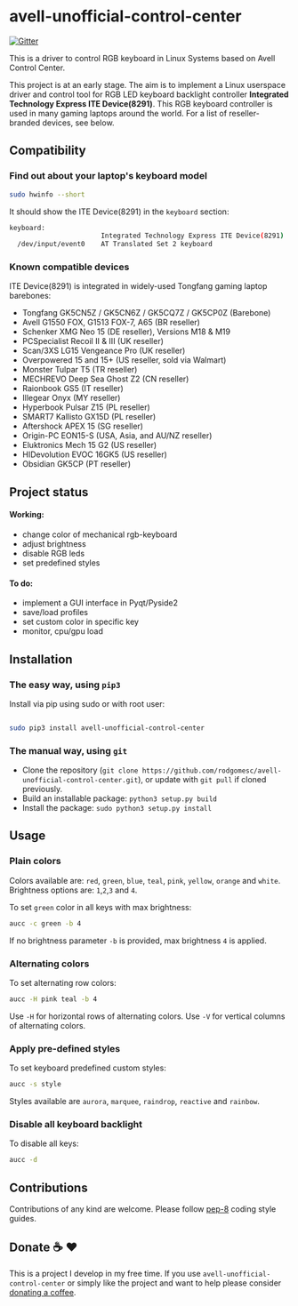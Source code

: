 #  avell-unofficial-control-center

[![Gitter](https://badges.gitter.im/Unofficial-CC/Lobby.svg)](https://gitter.im/Unofficial-CC/Lobby?utm_source=badge&utm_medium=badge&utm_campaign=pr-badge)

This is a driver to control RGB keyboard in Linux Systems based on Avell Control Center.

This project is at an early stage. 
The aim is to implement a Linux userspace driver and control tool for RGB LED keyboard backlight controller **Integrated Technology Express ITE Device(8291)**.
This RGB keyboard controller is used in many gaming laptops around the world.
For a list of reseller-branded devices, see below.



## Compatibility

### Find out about your laptop's keyboard model

```bash
sudo hwinfo --short
```
It should show the ITE Device(8291) in the `keyboard` section:
```bash
keyboard:
                       Integrated Technology Express ITE Device(8291)
  /dev/input/event0    AT Translated Set 2 keyboard
```

### Known compatible devices

ITE Device(8291) is integrated in widely-used Tongfang gaming laptop barebones:

 - Tongfang GK5CN5Z / GK5CN6Z / GK5CQ7Z / GK5CP0Z (Barebone)
 - Avell G1550 FOX, G1513 FOX-7, A65 (BR reseller)
 - Schenker XMG Neo 15 (DE reseller), Versions M18 & M19
 - PCSpecialist Recoil II & III (UK reseller)
 - Scan/3XS LG15 Vengeance Pro (UK reseller)
 - Overpowered 15 and 15+ (US reseller, sold via Walmart)
 - Monster Tulpar T5 (TR reseller)
 - MECHREVO Deep Sea Ghost Z2 (CN reseller)
 - Raionbook GS5 (IT reseller)
 - Illegear Onyx (MY reseller)
 - Hyperbook Pulsar Z15 (PL reseller)
 - SMART7 Kallisto GX15D (PL reseller)
 - Aftershock APEX 15 (SG reseller)
 - Origin-PC EON15-S (USA, Asia, and AU/NZ reseller)
 - Eluktronics Mech 15 G2 (US reseller)
 - HIDevolution EVOC 16GK5 (US reseller)
 - Obsidian GK5CP (PT reseller)


## Project status

#### Working:
 
 - change color of mechanical rgb-keyboard
 - adjust brightness
 - disable RGB leds
 - set predefined styles


#### To do:
 - implement a GUI interface in Pyqt/Pyside2
 - save/load profiles
 - set custom color in specific key
 - monitor, cpu/gpu load



## Installation

### The easy way, using `pip3`

Install via pip using sudo or with root user: 

```bash 

sudo pip3 install avell-unofficial-control-center

```

### The manual way, using `git`

 - Clone the repository (`git clone https://github.com/rodgomesc/avell-unofficial-control-center.git`), or update with `git pull` if cloned previously.
 - Build an installable package: `python3 setup.py build`
 - Install the package: `sudo python3 setup.py install`



## Usage

### Plain colors

Colors available are: `red`, `green`, `blue`, `teal`, `pink`, `yellow`, `orange` and `white`.<br>
Brightness options are: `1`,`2`,`3` and `4`.<br>

To set `green` color in all keys with max brightness:

```bash 
aucc -c green -b 4
```

If no brightness parameter `-b` is provided, max brightness `4` is applied.

### Alternating colors

To set alternating row colors:

```bash
aucc -H pink teal -b 4
```

Use `-H` for horizontal rows of alternating colors.
Use `-V` for vertical columns of alternating colors.

### Apply pre-defined styles

To set keyboard predefined custom styles:

```bash 
aucc -s style
```

Styles available are `aurora`, `marquee`, `raindrop`, `reactive` and `rainbow`.

### Disable all keyboard backlight

To disable all keys:
```bash 
aucc -d
```



## Contributions

Contributions of any kind are welcome. Please follow [pep-8](https://www.python.org/dev/peps/pep-0008/) coding style guides.

## Donate :coffee: :hearts:

This is a project I develop in my free time.  If you use `avell-unofficial-control-center` or simply like the project and want to help please consider [donating a coffee](https://www.buymeacoffee.com/KCZRP52U7). 


